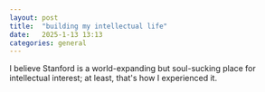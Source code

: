 ```yaml
---
layout: post
title:  "building my intellectual life"
date:   2025-1-13 13:13
categories: general
---
```


I believe Stanford is a world-expanding but soul-sucking place for intellectual interest; at least, that's how I experienced it.